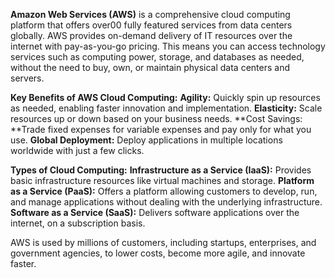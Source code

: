 **Amazon Web Services (AWS)** is a comprehensive cloud computing platform that offers over00 fully featured services from data centers globally. AWS provides on-demand delivery of IT resources over the internet with pay-as-you-go pricing. This means you can access technology services such as computing power, storage, and databases as needed, without the need to buy, own, or maintain physical data centers and servers.

**Key Benefits of AWS Cloud Computing:**
**Agility:** Quickly spin up resources as needed, enabling faster innovation and implementation.
**Elasticity:** Scale resources up or down based on your business needs.
**Cost Savings: **Trade fixed expenses for variable expenses and pay only for what you use.
**Global Deployment:** Deploy applications in multiple locations worldwide with just a few clicks.

**Types of Cloud Computing:**
**Infrastructure as a Service (IaaS):** Provides basic infrastructure resources like virtual machines and storage.
**Platform as a Service (PaaS):** Offers a platform allowing customers to develop, run, and manage applications without dealing with the underlying infrastructure.
**Software as a Service (SaaS):** Delivers software applications over the internet, on a subscription basis.

AWS is used by millions of customers, including startups, enterprises, and government agencies, to lower costs, become more agile, and innovate faster.


